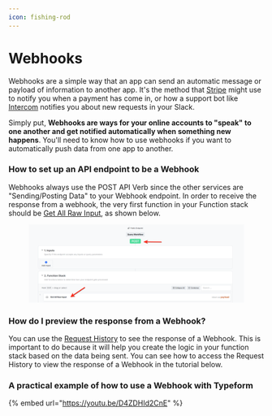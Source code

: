 ```yaml
---
icon: fishing-rod
---
```


# Webhooks

Webhooks are a simple way that an app can send an automatic message or payload of information to another app. It's the method that [Stripe](https://stripe.com/) might use to notify you when a payment has come in, or how a support bot like [Intercom](https://www.intercom.com/) notifies you about new requests in your Slack.

Simply put, **Webhooks are ways for your online accounts to "speak" to one another and get notified automatically when something new happens**. You'll need to know how to use webhooks if you want to automatically push data from one app to another.

### How to set up an API endpoint to be a Webhook

Webhooks always use the POST API Verb since the other services are "Sending/Posting Data" to your Webhook endpoint. In order to receive the response from a webhook,  the very first function in your Function stack should be [Get All Raw Input](../the-function-stack/functions/utility-functions.md#get-all-raw-input), as shown below.

<figure><img src="../.gitbook/assets/image (1).png" alt=""><figcaption></figcaption></figure>

### How do I preview the response from a Webhook?

You can use the [Request History](../maintenance-monitoring-and-logging/request-history.md) to see the response of a Webhook. This is important to do because it will help you create the logic in your function stack based on the data being sent. You can see how to access the Request History to view the response of a Webhook in the tutorial below.

### A practical example of how to use a Webhook with Typeform

{% embed url="https://youtu.be/D4ZDHId2CnE" %}
